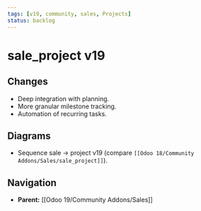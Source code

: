 ```yaml
---
tags: [v19, community, sales, Projects]
status: backlog
---
```

# sale_project v19

## Changes
- Deep integration with planning.
- More granular milestone tracking.
- Automation of recurring tasks.

## Diagrams
- Sequence sale -> project v19 (compare `[[Odoo 18/Community Addons/Sales/sale_project]]`).









## Navigation
- **Parent:** [[Odoo 19/Community Addons/Sales]]
